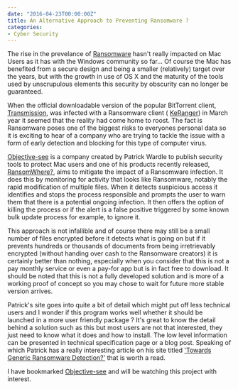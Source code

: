 ```yaml
---
date: "2016-04-23T00:00:00Z"
title: An Alternative Approach to Preventing Ransomware ?
categories:
- Cyber Security
---
```


The rise in the prevelance of 
[Ransomware](https://en.wikipedia.org/wiki/Ransomware) hasn't really impacted on Mac Users as it has with the Windows community so far... 
Of course the Mac has benefited from a secure design and being a smaller (relatively) target over the years, but with the growth in use of OS X and the maturity of the tools used by unscrupulous elements this security by obscurity can no longer be guaranteed.

When the official downloadable version of the popular BitTorrent client, 
[Transmission](https://www.transmissionbt.com), was infected with a Ransomware client (
[KeRanger](https://en.wikipedia.org/wiki/KeRanger)) in March year it seemed that the reality had come home to roost. The fact is Ransomware poses one of the biggest risks to everyones personal data so it is exciting to hear of a company who are trying to tackle the issue with a form of early detection and blocking for this type of computer virus.

[Objective-see](https://objective-see.com/) is a company created by Patrick Wardle to publish security tools to protect Mac users and one of his products recently released, 
[RansomWhere?](https://objective-see.com/products/ransomwhere.html), aims to mitigate the impact of a Ransomware infection. It does this by monitoring for activity that looks like Ransomware, notably the rapid modification of multiple files. When it detects suspicious access it identifies and stops the process responsible and prompts the user to warn them that there is a potential ongoing infection. It then offers the option of killing the process or if the alert is a false positive triggered by some known bulk update process for example, to ignore it.

This approach is not infallible and of course there may still be a small number of files encrypted before it detects what is going on but if it prevents hundreds or thousands of documents from being irretrievably encrypted (without handing over cash to the Ransomware creators) it is certainly better than nothing, especially when you consider that this is not a pay monthly service or even a pay-for app but is in fact free to download. It should be noted that this is not a fully developed solution and is more of a working proof of concept so you may chose to wait for future more stable version arrives.

Patrick's site goes into quite a bit of detail which might put off less technical users and I wonder if this program works well whether it should be launched in a more user friendly package ? It's great to know the detail behind a solution such as this but most users are not that interested, they just need to know what it does and how to install. The low level information can be presented in technical specification page or a blog post. Speaking of which Patrick has a really interesting article on his site titled 
['Towards Generic Ransomware Detection?'](https://objective-see.com/blog/blog_0x0F.html) that is worth a read.

I have bookmarked 
[Objective-see](https://objective-see.com/) and will be watching this project with interest.